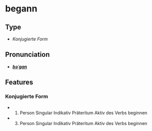 # begann
## Type
- _Konjugierte Form_
## Pronunciation
- **_[bəˈɡan](https://commons.wikimedia.org/wiki/File:De-begann.ogg)_**
## Features
### Konjugierte Form
- 1. Person Singular Indikativ Präteritum Aktiv des Verbs beginnen
- 3. Person Singular Indikativ Präteritum Aktiv des Verbs beginnen
